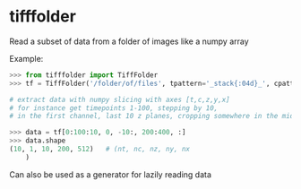 # tifffolder
Read a subset of data from a folder of images like a numpy array

Example:
```python
>>> from tifffolder import TiffFolder
>>> tf = TiffFolder('/folder/of/files', tpattern='_stack{:04d}_', cpattern='_ch{}_')

# extract data with numpy slicing with axes [t,c,z,y,x]
# for instance get timepoints 1-100, stepping by 10,
# in the first channel, last 10 z planes, cropping somewhere in the middle of y

>>> data = tf[0:100:10, 0, -10:, 200:400, :]
>>> data.shape
(10, 1, 10, 200, 512)   # (nt, nc, nz, ny, nx
    )
```

Can also be used as a generator for lazily reading data
